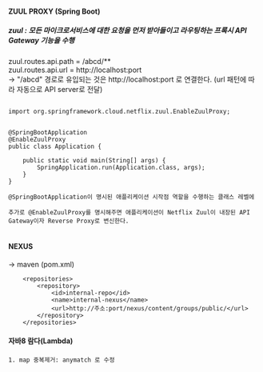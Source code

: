 ####  ZUUL PROXY (Spring Boot)<br>
##### zuul : 모든 마이크로서비스에 대한 요청을 먼저 받아들이고 라우팅하는 프록시 API Gateway 기능을 수행 <br>
zuul.routes.api.path = /abcd/** <br>
zuul.routes.api.url = http://localhost:port <br>
-> "/abcd" 경로로 유입되는 것은 http://localhost:port 로 연결한다. (url 패턴에 따라 자동으로 API server로 전달)
<pre>
<code>
import org.springframework.cloud.netflix.zuul.EnableZuulProxy; <br>

@SpringBootApplication
@EnableZuulProxy
public class Application {

    public static void main(String[] args) {
        SpringApplication.run(Application.class, args);
    }
}

@SpringBootApplication이 명시된 애플리케이션 시작점 역할을 수행하는 클래스 레벨에 <br>
추가로 @EnableZuulProxy를 명시해주면 애플리케이션이 Netflix Zuul이 내장된 API Gateway이자 Reverse Proxy로 변신한다.
</code>
</pre>

#### NEXUS <br>
-> maven (pom.xml)
~~~
    <repositories>
		<repository>
			<id>internal-repo</id>
			<name>internal-nexus</name>
			<url>http://주소:port/nexus/content/groups/public/</url>
		</repository>
    </repositories>
~~~ 

#### 자바8 람다(Lambda) <br>
~~~
1. map 중복제거: anymatch 로 수정
~~~
